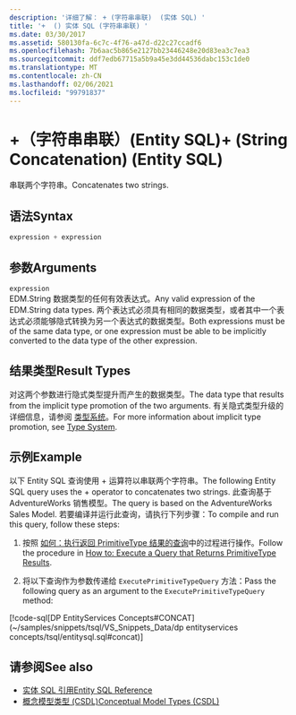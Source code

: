 ```yaml
---
description: '详细了解： + (字符串串联)  (实体 SQL) '
title: '+  () 实体 SQL (字符串串联) '
ms.date: 03/30/2017
ms.assetid: 580130fa-6c7c-4f76-a47d-d22c27ccadf6
ms.openlocfilehash: 7b6aac5b865e2127bb23446248e20d83ea3c7ea3
ms.sourcegitcommit: ddf7edb67715a5b9a45e3dd44536dabc153c1de0
ms.translationtype: MT
ms.contentlocale: zh-CN
ms.lasthandoff: 02/06/2021
ms.locfileid: "99791837"
---
```

# <a name="-string-concatenation-entity-sql"></a><span data-ttu-id="07292-103">+（字符串串联）(Entity SQL)</span><span class="sxs-lookup"><span data-stu-id="07292-103">+ (String Concatenation) (Entity SQL)</span></span>

<span data-ttu-id="07292-104">串联两个字符串。</span><span class="sxs-lookup"><span data-stu-id="07292-104">Concatenates two strings.</span></span>  
  
## <a name="syntax"></a><span data-ttu-id="07292-105">语法</span><span class="sxs-lookup"><span data-stu-id="07292-105">Syntax</span></span>  
  
```sql  
expression + expression  
```  
  
## <a name="arguments"></a><span data-ttu-id="07292-106">参数</span><span class="sxs-lookup"><span data-stu-id="07292-106">Arguments</span></span>  

 `expression`  
 <span data-ttu-id="07292-107">EDM.String 数据类型的任何有效表达式。</span><span class="sxs-lookup"><span data-stu-id="07292-107">Any valid expression of the EDM.String data types.</span></span> <span data-ttu-id="07292-108">两个表达式必须具有相同的数据类型，或者其中一个表达式必须能够隐式转换为另一个表达式的数据类型。</span><span class="sxs-lookup"><span data-stu-id="07292-108">Both expressions must be of the same data type, or one expression must be able to be implicitly converted to the data type of the other expression.</span></span>  
  
## <a name="result-types"></a><span data-ttu-id="07292-109">结果类型</span><span class="sxs-lookup"><span data-stu-id="07292-109">Result Types</span></span>  

 <span data-ttu-id="07292-110">对这两个参数进行隐式类型提升而产生的数据类型。</span><span class="sxs-lookup"><span data-stu-id="07292-110">The data type that results from the implicit type promotion of the two arguments.</span></span> <span data-ttu-id="07292-111">有关隐式类型升级的详细信息，请参阅 [类型系统](type-system-entity-sql.md)。</span><span class="sxs-lookup"><span data-stu-id="07292-111">For more information about implicit type promotion, see [Type System](type-system-entity-sql.md).</span></span>  
  
## <a name="example"></a><span data-ttu-id="07292-112">示例</span><span class="sxs-lookup"><span data-stu-id="07292-112">Example</span></span>  

 <span data-ttu-id="07292-113">以下 Entity SQL 查询使用 + 运算符以串联两个字符串。</span><span class="sxs-lookup"><span data-stu-id="07292-113">The following Entity SQL query uses the + operator to concatenates two strings.</span></span> <span data-ttu-id="07292-114">此查询基于 AdventureWorks 销售模型。</span><span class="sxs-lookup"><span data-stu-id="07292-114">The query is based on the AdventureWorks Sales Model.</span></span> <span data-ttu-id="07292-115">若要编译并运行此查询，请执行下列步骤：</span><span class="sxs-lookup"><span data-stu-id="07292-115">To compile and run this query, follow these steps:</span></span>  
  
1. <span data-ttu-id="07292-116">按照 [如何：执行返回 PrimitiveType 结果的查询](../how-to-execute-a-query-that-returns-primitivetype-results.md)中的过程进行操作。</span><span class="sxs-lookup"><span data-stu-id="07292-116">Follow the procedure in [How to: Execute a Query that Returns PrimitiveType Results](../how-to-execute-a-query-that-returns-primitivetype-results.md).</span></span>  
  
2. <span data-ttu-id="07292-117">将以下查询作为参数传递给 `ExecutePrimitiveTypeQuery` 方法：</span><span class="sxs-lookup"><span data-stu-id="07292-117">Pass the following query as an argument to the `ExecutePrimitiveTypeQuery` method:</span></span>  
  
 [!code-sql[DP EntityServices Concepts#CONCAT](~/samples/snippets/tsql/VS_Snippets_Data/dp entityservices concepts/tsql/entitysql.sql#concat)]  
  
## <a name="see-also"></a><span data-ttu-id="07292-118">请参阅</span><span class="sxs-lookup"><span data-stu-id="07292-118">See also</span></span>

- [<span data-ttu-id="07292-119">实体 SQL 引用</span><span class="sxs-lookup"><span data-stu-id="07292-119">Entity SQL Reference</span></span>](entity-sql-reference.md)
- [<span data-ttu-id="07292-120">概念模型类型 (CSDL)</span><span class="sxs-lookup"><span data-stu-id="07292-120">Conceptual Model Types (CSDL)</span></span>](/ef/ef6/modeling/designer/advanced/edmx/csdl-spec#conceptual-model-types-csdl)
